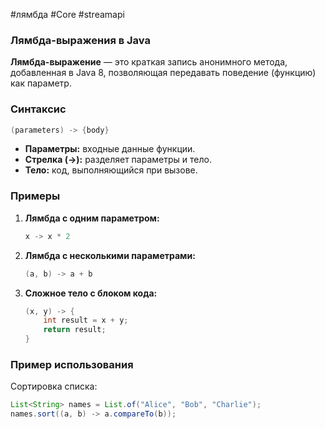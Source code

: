 #лямбда #Core #streamapi 
### **Лямбда-выражения в Java**

**Лямбда-выражение** — это краткая запись анонимного метода, добавленная в Java 8, позволяющая передавать поведение (функцию) как параметр.

### **Синтаксис**

```java
(parameters) -> {body}
```

- **Параметры:** входные данные функции.
- **Стрелка (->):** разделяет параметры и тело.
- **Тело:** код, выполняющийся при вызове.


### **Примеры**

1. **Лямбда с одним параметром:**
    
    ```java
    x -> x * 2
    ```
    
2. **Лямбда с несколькими параметрами:**
    
    ```java
    (a, b) -> a + b
    ```
    
3. **Сложное тело с блоком кода:**
    
    ```java
    (x, y) -> {
        int result = x + y;
        return result;
    }
    ```
    

### **Пример использования**

Сортировка списка:

```java
List<String> names = List.of("Alice", "Bob", "Charlie");
names.sort((a, b) -> a.compareTo(b));
```
